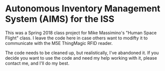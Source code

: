 # Autonomous Inventory Management System (AIMS) for the ISS


This was a Spring 2018 class project for Mike Massimino's "Human Space Flight" class.  I leave the code here in case others want to modifty it to communicate with the M5E ThingMagic RFID reader. 

The code needs to be cleaned up, but realistically, I've abandoned it.  If you decide you want to use the code and need my help working with it, please contact me, and I'll do my best.  
